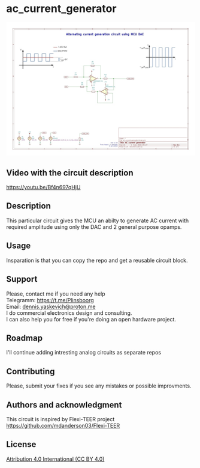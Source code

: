 # ac_current_generator

![schematic](images/ac_current_generator.jpg)

## Video with the circuit description

https://youtu.be/Bf4n697qHjU


## Description
This particular circuit gives the MCU an abilty to generate AC current with required amplitude using only the DAC and 2 general purpose opamps.


## Usage
Insparation is that you can copy the repo and get a reusable circuit block. 

## Support
Please, contact me if you need any help <br>
Telegramm: https://t.me/Plinsboorg <br>
Email: dennis.yaskevich@proton.me <br>
I do commercial electronics design and consulting. <br>
I can also help you for free if you're doing an open hardware project.<br>

## Roadmap
I'll continue adding intresting analog circuits as separate repos

## Contributing
Please, submit your fixes if you see any mistakes or possible improvments.

## Authors and acknowledgment
This circuit is inspired by Flexi-TEER project
https://github.com/mdanderson03/Flexi-TEER

## License
[Attribution 4.0 International (CC BY 4.0)](https://creativecommons.org/licenses/by/4.0/)

